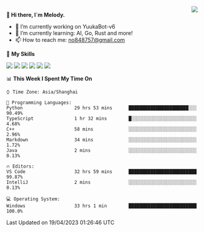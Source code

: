 <a href="#">
  <img align="right" src="https://github-readme-stats.vercel.app/api?username=melodyyuuka&count_private=true&show_icons=true" />
</a>

**👋 Hi there, I`m Melody.**

- 🔭 I’m currently working on YuukaBot-v6
- 🌱 I’m currently learning: AI, Go, Rust and more!
- 📫 How to reach me: no848757@gmail.com

🌟 **My Skills** 

![](https://img.shields.io/badge/-Python-3e74a2?style=flat-square&logo=Python&logoColor=fff)
![](https://img.shields.io/badge/-Java-007396?style=flat-square&logo=OpenJDK&logoColor=fff)
![](https://img.shields.io/badge/-Node.js-339933?style=flat-square&logo=Node.js&logoColor=fff)
![](https://img.shields.io/badge/-Git-f05032?style=flat-square&logo=git&logoColor=fff)
![](https://img.shields.io/badge/-PostgreSQL-4169e1?style=flat-square&logo=PostgreSQL&logoColor=fff)
![](https://img.shields.io/badge/-VSCode-007acc?style=flat-square&logo=Visual-Studio-Code&logoColor=fff)


<!--START_SECTION:waka-->
📊 **This Week I Spent My Time On** 

```text
⌚︎ Time Zone: Asia/Shanghai

💬 Programming Languages: 
Python                   29 hrs 53 mins      ██████████████████████░░░   90.49% 
TypeScript               1 hr 32 mins        █░░░░░░░░░░░░░░░░░░░░░░░░   4.68% 
C++                      58 mins             ░░░░░░░░░░░░░░░░░░░░░░░░░   2.96% 
Markdown                 34 mins             ░░░░░░░░░░░░░░░░░░░░░░░░░   1.72% 
Java                     2 mins              ░░░░░░░░░░░░░░░░░░░░░░░░░   0.13%

🔥 Editors: 
VS Code                  32 hrs 59 mins      █████████████████████████   99.87% 
IntelliJ                 2 mins              ░░░░░░░░░░░░░░░░░░░░░░░░░   0.13%

💻 Operating System: 
Windows                  33 hrs 1 min        █████████████████████████   100.0%

```


 Last Updated on 19/04/2023 01:26:46 UTC
<!--END_SECTION:waka-->
